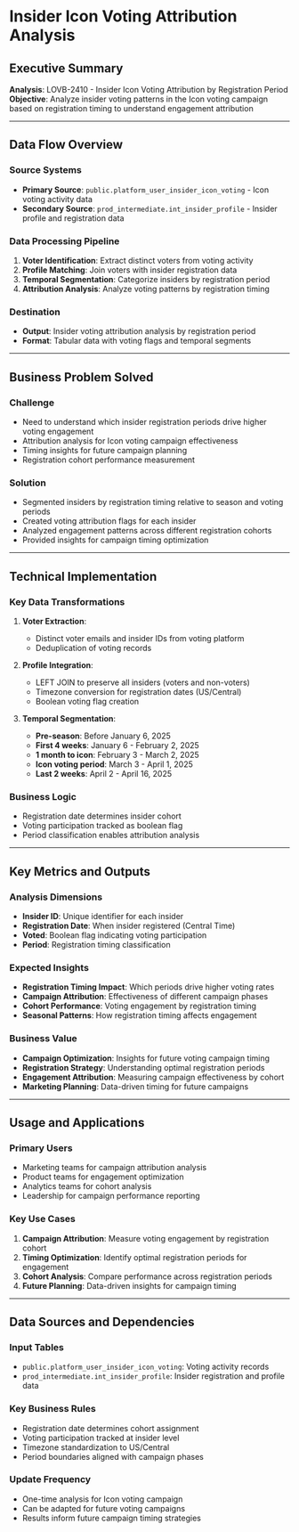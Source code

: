 # Insider Icon Voting Attribution Analysis

## Executive Summary

**Analysis**: LOVB-2410 - Insider Icon Voting Attribution by Registration Period  
**Objective**: Analyze insider voting patterns in the Icon voting campaign based on registration timing to understand engagement attribution

---

## Data Flow Overview

### Source Systems
- **Primary Source**: `public.platform_user_insider_icon_voting` - Icon voting activity data
- **Secondary Source**: `prod_intermediate.int_insider_profile` - Insider profile and registration data

### Data Processing Pipeline
1. **Voter Identification**: Extract distinct voters from voting activity
2. **Profile Matching**: Join voters with insider registration data
3. **Temporal Segmentation**: Categorize insiders by registration period
4. **Attribution Analysis**: Analyze voting patterns by registration timing

### Destination
- **Output**: Insider voting attribution analysis by registration period
- **Format**: Tabular data with voting flags and temporal segments

---

## Business Problem Solved

### Challenge
- Need to understand which insider registration periods drive higher voting engagement
- Attribution analysis for Icon voting campaign effectiveness
- Timing insights for future campaign planning
- Registration cohort performance measurement

### Solution
- Segmented insiders by registration timing relative to season and voting periods
- Created voting attribution flags for each insider
- Analyzed engagement patterns across different registration cohorts
- Provided insights for campaign timing optimization

---

## Technical Implementation

### Key Data Transformations

1. **Voter Extraction**:
   - Distinct voter emails and insider IDs from voting platform
   - Deduplication of voting records

2. **Profile Integration**:
   - LEFT JOIN to preserve all insiders (voters and non-voters)
   - Timezone conversion for registration dates (US/Central)
   - Boolean voting flag creation

3. **Temporal Segmentation**:
   - **Pre-season**: Before January 6, 2025
   - **First 4 weeks**: January 6 - February 2, 2025
   - **1 month to icon**: February 3 - March 2, 2025  
   - **Icon voting period**: March 3 - April 1, 2025
   - **Last 2 weeks**: April 2 - April 16, 2025

### Business Logic
- Registration date determines insider cohort
- Voting participation tracked as boolean flag
- Period classification enables attribution analysis

---

## Key Metrics and Outputs

### Analysis Dimensions
- **Insider ID**: Unique identifier for each insider
- **Registration Date**: When insider registered (Central Time)
- **Voted**: Boolean flag indicating voting participation
- **Period**: Registration timing classification

### Expected Insights
- **Registration Timing Impact**: Which periods drive higher voting rates
- **Campaign Attribution**: Effectiveness of different campaign phases
- **Cohort Performance**: Voting engagement by registration timing
- **Seasonal Patterns**: How registration timing affects engagement

### Business Value
- **Campaign Optimization**: Insights for future voting campaign timing
- **Registration Strategy**: Understanding optimal registration periods
- **Engagement Attribution**: Measuring campaign effectiveness by cohort
- **Marketing Planning**: Data-driven timing for future campaigns

---

## Usage and Applications

### Primary Users
- Marketing teams for campaign attribution analysis
- Product teams for engagement optimization
- Analytics teams for cohort analysis
- Leadership for campaign performance reporting

### Key Use Cases
1. **Campaign Attribution**: Measure voting engagement by registration cohort
2. **Timing Optimization**: Identify optimal registration periods for engagement
3. **Cohort Analysis**: Compare performance across registration periods
4. **Future Planning**: Data-driven insights for campaign timing

---

## Data Sources and Dependencies

### Input Tables
- `public.platform_user_insider_icon_voting`: Voting activity records
- `prod_intermediate.int_insider_profile`: Insider registration and profile data

### Key Business Rules
- Registration date determines cohort assignment
- Voting participation tracked at insider level
- Timezone standardization to US/Central
- Period boundaries aligned with campaign phases

### Update Frequency
- One-time analysis for Icon voting campaign
- Can be adapted for future voting campaigns
- Results inform future campaign timing strategies
